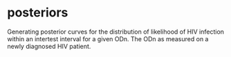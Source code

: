 # posteriors
Generating posterior curves for the distribution of likelihood of HIV infection within an intertest interval for a given ODn. The ODn as measured on a newly diagnosed HIV patient.
